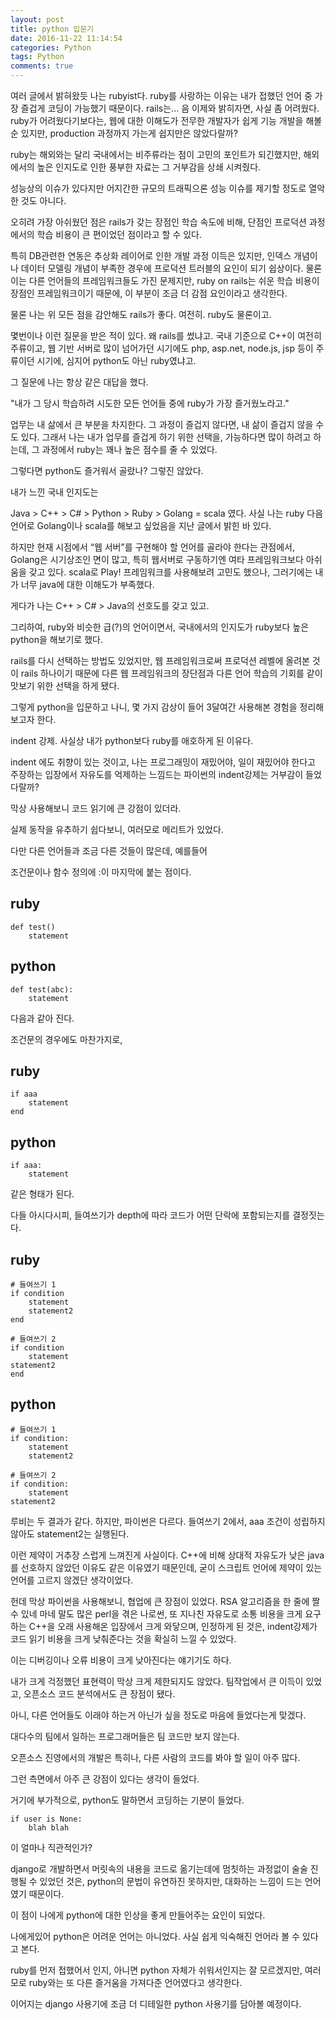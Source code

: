 ```yaml
---
layout: post
title: python 입문기
date: 2016-11-22 11:14:54
categories: Python
tags: Python
comments: true
---
```


여러 글에서 밝혀왔듯 나는 rubyist다. ruby를 사랑하는 이유는 내가 접했던 언어 중 가장 즐겁게 코딩이 가능했기 때문이다. rails는... 음 이제와 밝히자면, 사실 좀 어려웠다.
ruby가 어려웠다기보다는, 웹에 대한 이해도가 전무한 개발자가 쉽게 기능 개발을 해볼 순 있지만, production 과정까지 가는게 쉽지만은 않았다랄까?

ruby는 해외와는 달리 국내에서는 비주류라는 점이 고민의 포인트가 되긴했지만, 해외에서의 높은 인지도로 인한 풍부한 자료는 그 거부감을 상쇄 시켜줬다.

성능상의 이슈가 있다지만 어지간한 규모의 트래픽으론 성능 이슈를 제기할 정도로 열악한 것도 아니다.

오히려 가장 아쉬웠던 점은 rails가 갖는 장점인 학습 속도에 비해, 단점인 프로덕션 과정에서의 학습 비용이 큰 편이었던 점이라고 할 수 있다.

특히 DB관련한 연동은 추상화 레이어로 인한 개발 과정 이득은 있지만, 인덱스 개념이나 데이터 모델링 개념이 부족한 경우에 프로덕션 트러블의 요인이 되기 쉽상이다. 물론 이는 다른 언어들의 프레임워크들도 가진 문제지만, ruby on rails는 쉬운 학습 비용이 장점인 프레임워크이기 때문에, 이 부분이 조금 더 감점 요인이라고 생각한다.


물론 나는 위 모든 점을 감안해도 rails가 좋다. 여전히.
ruby도 물론이고.

몇번이나 이런 질문을 받은 적이 있다. 왜 rails를 썼냐고.
국내 기준으로 C++이 여전히 주류이고, 웹 기반 서버로 많이 넘어가던 시기에도 php, asp.net, node.js, jsp 등이 주류이던 시기에, 심지어 python도 아닌 ruby였냐고.

그 질문에 나는 항상 같은 대답을 했다.

"내가 그 당시 학습하려 시도한 모든 언어들 중에 ruby가 가장 즐거웠노라고."

업무는 내 삶에서 큰 부분을 차지한다.
그 과정이 즐겁지 않다면, 내 삶이 즐겁지 않을 수 도 있다.
그래서 나는 내가 업무를 즐겁게 하기 위한 선택을, 가능하다면 많이 하려고 하는데, 그 과정에서 ruby는 꽤나 높은 점수를 줄 수 있었다.

그렇다면 python도 즐거워서 골랐나?
그렇진 않았다.

내가 느낀 국내 인지도는

Java > C++ > C# > Python > Ruby > Golang = scala 였다.
사실 나는 ruby 다음 언어로 Golang이나 scala를 해보고 싶었음을 지난 글에서 밝힌 바 있다.

하지만 현재 시점에서 “웹 서버”를 구현해야 할 언어를 골라야 한다는 관점에서, Golang은 시기상조인 면이 많고, 특히 웹서버로 구동하기엔 여타 프레임워크보다 아쉬움을 갖고 있다.
scala로 Play! 프레임워크를 사용해보려 고민도 했으나, 그러기에는 내가 너무 java에 대한 이해도가 부족했다.

게다가 나는 C++ > C# > Java의 선호도를 갖고 있고.


그리하여, ruby와 비슷한 급(?)의 언어이면서, 국내에서의 인지도가 ruby보다 높은 python을 해보기로 했다.

rails를 다시 선택하는 방법도 있었지만, 웹 프레임워크로써 프로덕션 레벨에 올려본 것이 rails 하나이기 때문에 다른 웹 프레임워크의 장단점과 다른 언어 학습의 기회를 같이 맛보기 위한 선택을 하게 됐다.


그렇게 python을 입문하고 나니, 몇 가지 감상이 들어 3달여간 사용해본 경험을 정리해보고자 한다.


indent 강제.
사실상 내가 python보다 ruby를 애호하게 된 이유다.

indent 에도 취향이 있는 것이고, 나는 프로그래밍이 재밌어야, 일이 재밌어야 한다고 주장하는 입장에서 자유도를 억제하는 느낌드는 파이썬의 indent강제는 거부감이 들었다랄까?

막상 사용해보니 코드 읽기에 큰 강점이 있더라.

실제 동작을 유추하기 쉽다보니, 여러모로 메리트가 있었다.

다만 다른 언어들과 조금 다른 것들이 많은데, 예를들어

조건문이나 함수 정의에 :이 마지막에 붙는 점이다.

## ruby

    def test()
        statement

## python

    def test(abc):
        statement

다음과 같아 진다.

조건문의 경우에도 마찬가지로,

## ruby

    if aaa
        statement
    end

## python

    if aaa:
        statement

같은 형태가 된다.


다들 아시다시피, 들여쓰기가 depth에 따라 코드가 어떤 단락에 포함되는지를 결정짓는다.

## ruby

    # 들여쓰기 1
    if condition
        statement
        statement2
    end

    # 들여쓰기 2
    if condition
        statement
    statement2
    end

## python

    # 들여쓰기 1
    if condition:
        statement
        statement2

    # 들여쓰기 2
    if condition:
        statement
    statement2


루비는 두 결과가 같다.
하지만, 파이썬은 다르다. 들여쓰기 2에서, aaa 조건이 성립하지 않아도 statement2는 실행된다.


이런 제약이 거추장 스럽게 느껴진게 사실이다.
C++에 비해 상대적 자유도가 낮은 java를 선호하지 않았던 이유도 같은 이유였기 때문인데, 굳이 스크립트 언어에 제약이 있는 언어를 고르지 않겠단 생각이었다.

헌데 막상 파이썬을 사용해보니, 협업에 큰 장점이 있었다.
RSA 알고리즘을 한 줄에 짤 수 있네 마네 말도 많은 perl을 겪은 나로썬, 또 지나친 자유도로 소통 비용을 크게 요구하는 C++을 오래 사용해온 입장에서 크게 와닿으며, 인정하게 된 것은, indent강제가 코드 읽기 비용을 크게 낮춰준다는 것을 확실히 느낄 수 있었다.

이는 디버깅이나 오류 비용이 크게 낮아진다는 얘기기도 하다.

내가 크게 걱정했던 표현력이 막상 크게 제한되지도 않았다.
팀작업에서 큰 이득이 있었고, 오픈소스 코드 분석에서도 큰 장점이 됐다.

아니, 다른 언어들도 이래야 하는거 아닌가 싶을 정도로 마음에 들었다는게 맞겠다.

대다수의 팀에서 일하는 프로그래머들은 팀 코드만 보지 않는다.

오픈소스 진영에서의 개발은 특히나, 다른 사람의 코드를 봐야 할 일이 아주 많다.

그런 측면에서 아주 큰 강점이 있다는 생각이 들었다.



거기에 부가적으로, python도 말하면서 코딩하는 기분이 들었다.

    if user is None:
        blah blah

이 얼마나 직관적인가?

django로 개발하면서 머릿속의 내용을 코드로 옮기는데에 멈칫하는 과정없이 술술 진행될 수 있었던 것은, python의 문법이 유연하진 못하지만, 대화하는 느낌이 드는 언어였기 때문이다.

이 점이 나에게 python에 대한 인상을 좋게 만들어주는 요인이 되었다.


나에게있어 python은 어려운 언어는 아니었다.
사실 쉽게 익숙해진 언어라 볼 수 있다고 본다.


ruby를 먼저 접했어서 인지, 아니면 python 자체가 쉬워서인지는 잘 모르겠지만, 여러모로 ruby와는 또 다른 즐거움을 가져다준 언어였다고 생각한다.


이어지는 django 사용기에 조금 더 디테일한 python 사용기를 담아볼 예정이다.